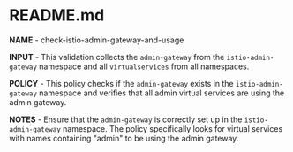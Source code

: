 # README.md

**NAME** - check-istio-admin-gateway-and-usage

**INPUT** - This validation collects the `admin-gateway` from the `istio-admin-gateway` namespace and all `virtualservices` from all namespaces.

**POLICY** - This policy checks if the `admin-gateway` exists in the `istio-admin-gateway` namespace and verifies that all admin virtual services are using the admin gateway.

**NOTES** - Ensure that the `admin-gateway` is correctly set up in the `istio-admin-gateway` namespace. The policy specifically looks for virtual services with names containing "admin" to be using the admin gateway.